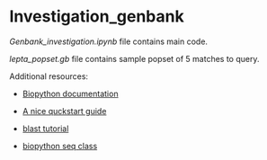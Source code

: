 # Investigation_genbank
*Genbank_investigation.ipynb* file contains main code.

*lepta_popset.gb* file contains sample popset of 5 matches to query.

Additional resources:

* [Biopython documentation](http://biopython.org/DIST/docs/tutorial/Tutorial.html)

* [A nice quckstart guide](http://www.bioinformatics.org/bradstuff/bp/tut/Tutorial002.html)

* [blast tutorial](https://www.tutorialspoint.com/biopython/biopython_overview_of_blast.htm)

* [biopython seq class](https://biopython.org/wiki/Seq)
